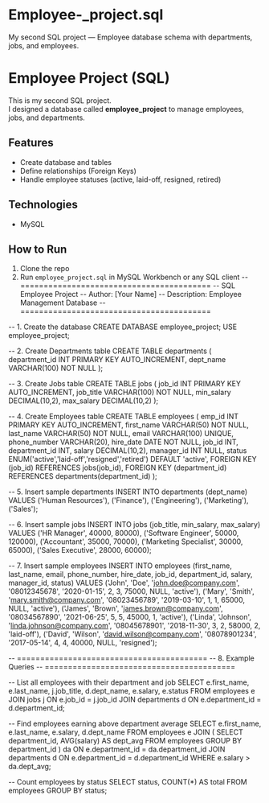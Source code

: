 # Employee-_project.sql
My second SQL project — Employee database schema with departments, jobs, and employees.
# Employee Project (SQL)

This is my second SQL project.  
I designed a database called **employee_project** to manage employees, jobs, and departments.

## Features
- Create database and tables
- Define relationships (Foreign Keys)
- Handle employee statuses (active, laid-off, resigned, retired)

## Technologies
- MySQL

## How to Run
1. Clone the repo
2. Run `employee_project.sql` in MySQL Workbench or any SQL client
-- =========================================
-- SQL Employee Project
-- Author: [Your Name]
-- Description: Employee Management Database
-- =========================================

-- 1. Create the database
CREATE DATABASE employee_project;
USE employee_project;

-- 2. Create Departments table
CREATE TABLE departments (
    department_id INT PRIMARY KEY AUTO_INCREMENT,
    dept_name VARCHAR(100) NOT NULL
);

-- 3. Create Jobs table
CREATE TABLE jobs (
    job_id INT PRIMARY KEY AUTO_INCREMENT,
    job_title VARCHAR(100) NOT NULL,
    min_salary DECIMAL(10,2),
    max_salary DECIMAL(10,2)
);

-- 4. Create Employees table
CREATE TABLE employees (
    emp_id INT PRIMARY KEY AUTO_INCREMENT,
    first_name VARCHAR(50) NOT NULL,
    last_name VARCHAR(50) NOT NULL,
    email VARCHAR(100) UNIQUE,
    phone_number VARCHAR(20),
    hire_date DATE NOT NULL,
    job_id INT,
    department_id INT,
    salary DECIMAL(10,2),
    manager_id INT NULL,
    status ENUM('active','laid-off','resigned','retired') DEFAULT 'active',
    FOREIGN KEY (job_id) REFERENCES jobs(job_id),
    FOREIGN KEY (department_id) REFERENCES departments(department_id)
);

-- 5. Insert sample departments
INSERT INTO departments (dept_name) VALUES
('Human Resources'),
('Finance'),
('Engineering'),
('Marketing'),
('Sales');

-- 6. Insert sample jobs
INSERT INTO jobs (job_title, min_salary, max_salary) VALUES
('HR Manager', 40000, 80000),
('Software Engineer', 50000, 120000),
('Accountant', 35000, 70000),
('Marketing Specialist', 30000, 65000),
('Sales Executive', 28000, 60000);

-- 7. Insert sample employees
INSERT INTO employees (first_name, last_name, email, phone_number, hire_date, job_id, department_id, salary, manager_id, status) VALUES
('John', 'Doe', 'john.doe@company.com', '08012345678', '2020-01-15', 2, 3, 75000, NULL, 'active'),
('Mary', 'Smith', 'mary.smith@company.com', '08023456789', '2019-03-10', 1, 1, 65000, NULL, 'active'),
('James', 'Brown', 'james.brown@company.com', '08034567890', '2021-06-25', 5, 5, 45000, 1, 'active'),
('Linda', 'Johnson', 'linda.johnson@company.com', '08045678901', '2018-11-30', 3, 2, 58000, 2, 'laid-off'),
('David', 'Wilson', 'david.wilson@company.com', '08078901234', '2017-05-14', 4, 4, 40000, NULL, 'resigned');

-- =========================================
-- 8. Example Queries
-- =========================================

-- List all employees with their department and job
SELECT e.first_name, e.last_name, j.job_title, d.dept_name, e.salary, e.status
FROM employees e
JOIN jobs j ON e.job_id = j.job_id
JOIN departments d ON e.department_id = d.department_id;

-- Find employees earning above department average
SELECT e.first_name, e.last_name, e.salary, d.dept_name
FROM employees e
JOIN (
    SELECT department_id, AVG(salary) AS dept_avg
    FROM employees
    GROUP BY department_id
) da ON e.department_id = da.department_id
JOIN departments d ON e.department_id = d.department_id
WHERE e.salary > da.dept_avg;

-- Count employees by status
SELECT status, COUNT(*) AS total
FROM employees
GROUP BY status;   
